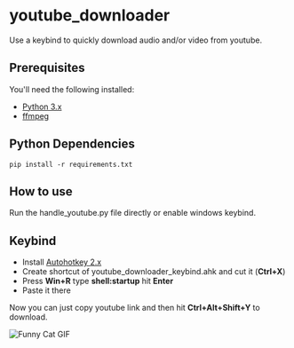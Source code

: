 # youtube_downloader

Use a keybind to quickly download audio and/or video from youtube.

## Prerequisites

You'll need the following installed:

* [Python 3.x](https://www.python.org/downloads/)
* [ffmpeg](http://ffmpeg.org/download.html?aemtn=tg-on)

## Python Dependencies

```shell
pip install -r requirements.txt
```

## How to use

Run the handle_youtube.py file directly or enable windows keybind.

## Keybind

* Install [Autohotkey 2.x](https://www.autohotkey.com/download/ahk-v2.exe)
* Create shortcut of youtube_downloader_keybind.ahk and cut it (**Ctrl+X**)
* Press **Win+R** type **shell:startup** hit **Enter**
* Paste it there

Now you can just copy youtube link and then hit **Ctrl+Alt+Shift+Y** to download.

![Funny Cat GIF](https://example.com/funny-cat.gif)

